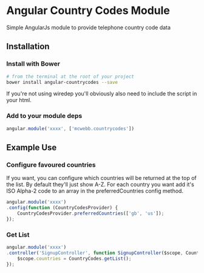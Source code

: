 # Angular Country Codes Module
Simple AngularJs module to provide telephone country code data

## Installation
### Install with Bower
```bash
# from the terminal at the root of your project
bower install angular-countrycodes --save
```
If you're not using wiredep you'll obviously also need to include the script in your html.

### Add to your module deps
```js
angular.module('xxxx', ['mcwebb.countrycodes'])
```

## Example Use
### Configure favoured countries
If you want, you can configure which countries will be returned at the top of the list. By default they'll just show A-Z.
For each country you want add it's ISO Alpha-2 code to an array in the preferredCountries config method.
```js
angular.module('xxxx')
.config(function (CountryCodesProvider) {
	CountryCodesProvider.preferredCountries(['gb', 'us']);
});
```
### Get List
```js
angular.module('xxxx')
.controller('SignupController', function SignupController($scope, CountryCodes) {
	$scope.countries = CountryCodes.getList();
});
```
